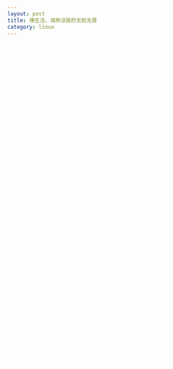 ```yaml
---
layout: post
title: 噢生活，请原谅我的无知无畏 
category: linux
---
```


<center><font color="#fff"><div class="show-content">
          
<p>&lt;&gt;<br>逼仄的小巷，狭长<br>人和车相互拥挤。<br>五十多平米的房间可以住五个人，<br>这样房租便宜。<br>～<br>差不多的市中心，<br>你觉得宿管1350的月租很合理。<br>结果宿管被管事的数落：<br>破房子没家具。<br>于是1280，你觉得白捡了便宜。<br>～<br>密集的椰树村呐！<br>每天都是人来人去。<br>摆满店铺的新旧物品，<br>辗转于大街小巷。<br>总有人拾起，总被人抛弃。<br>～<br>苍白的水泥墙贴上素雅背景；<br>冷峻的铁窗覆上乳白色帘子；<br>新鲜的时空编织新鲜的故事；<br>……<br>还有什么呢？<br>我用过家家的手忙着擦拭半新的家具；<br>恩，用了半瓶12块钱的酒精你说好贵。<br>～<br>柜子桌椅床被，洗具厨具电器……<br>啧啧啧，原来吃喝拉撒要这么多东西，<br>还忘了买菜刀和米。<br>嘿，赶路人！<br>你也许能告诉我，<br>生存和自由是什么关系？<br>快乐或悲伤，平凡而美丽；<br>噢生活，请原谅我的无知无畏<br>&lt;&gt;</p><div class="image-package imagebubble" widget="ImageBubble">
<img src="" alt="" data-original-src=""><br><div class="image-caption"></div>
</div>

        </div>
</font>
</center>